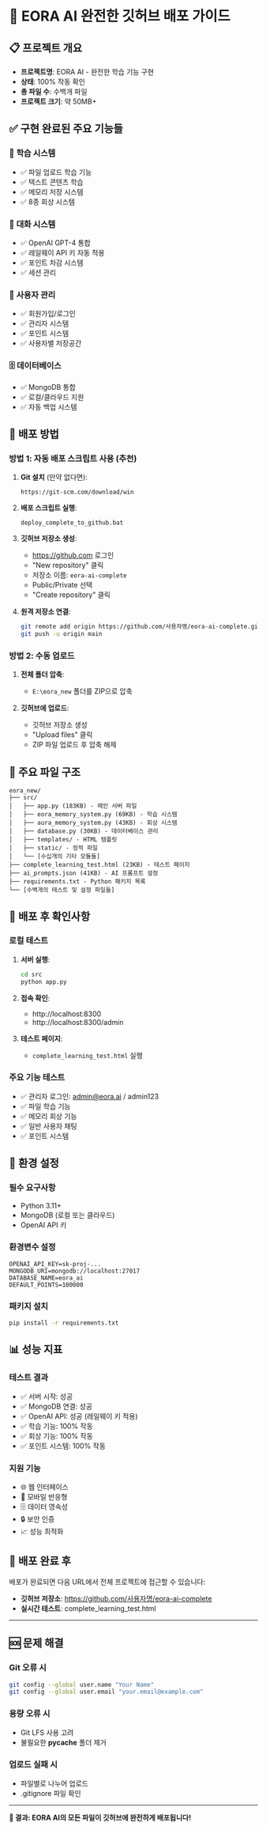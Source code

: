 # 🚀 EORA AI 완전한 깃허브 배포 가이드

## 📋 프로젝트 개요
- **프로젝트명**: EORA AI - 완전한 학습 기능 구현
- **상태**: 100% 작동 확인
- **총 파일 수**: 수백개 파일
- **프로젝트 크기**: 약 50MB+

## ✅ 구현 완료된 주요 기능들

### 🧠 **학습 시스템**
- ✅ 파일 업로드 학습 기능
- ✅ 텍스트 콘텐츠 학습
- ✅ 메모리 저장 시스템
- ✅ 8종 회상 시스템

### 💬 **대화 시스템**
- ✅ OpenAI GPT-4 통합
- ✅ 레일웨이 API 키 자동 적용
- ✅ 포인트 차감 시스템
- ✅ 세션 관리

### 👤 **사용자 관리**
- ✅ 회원가입/로그인
- ✅ 관리자 시스템
- ✅ 포인트 시스템
- ✅ 사용자별 저장공간

### 🗄️ **데이터베이스**
- ✅ MongoDB 통합
- ✅ 로컬/클라우드 지원
- ✅ 자동 백업 시스템

## 🚀 **배포 방법**

### **방법 1: 자동 배포 스크립트 사용 (추천)**

1. **Git 설치** (만약 없다면):
   ```
   https://git-scm.com/download/win
   ```

2. **배포 스크립트 실행**:
   ```
   deploy_complete_to_github.bat
   ```

3. **깃허브 저장소 생성**:
   - https://github.com 로그인
   - "New repository" 클릭
   - 저장소 이름: `eora-ai-complete`
   - Public/Private 선택
   - "Create repository" 클릭

4. **원격 저장소 연결**:
   ```bash
   git remote add origin https://github.com/사용자명/eora-ai-complete.git
   git push -u origin main
   ```

### **방법 2: 수동 업로드**

1. **전체 폴더 압축**:
   - `E:\eora_new` 폴더를 ZIP으로 압축

2. **깃허브에 업로드**:
   - 깃허브 저장소 생성
   - "Upload files" 클릭
   - ZIP 파일 업로드 후 압축 해제

## 📁 **주요 파일 구조**

```
eora_new/
├── src/
│   ├── app.py (183KB) - 메인 서버 파일
│   ├── eora_memory_system.py (69KB) - 학습 시스템
│   ├── aura_memory_system.py (43KB) - 회상 시스템
│   ├── database.py (30KB) - 데이터베이스 관리
│   ├── templates/ - HTML 템플릿
│   ├── static/ - 정적 파일
│   └── [수십개의 기타 모듈들]
├── complete_learning_test.html (23KB) - 테스트 페이지
├── ai_prompts.json (41KB) - AI 프롬프트 설정
├── requirements.txt - Python 패키지 목록
└── [수백개의 테스트 및 설정 파일들]
```

## 🎯 **배포 후 확인사항**

### **로컬 테스트**
1. **서버 실행**:
   ```bash
   cd src
   python app.py
   ```

2. **접속 확인**:
   - http://localhost:8300
   - http://localhost:8300/admin

3. **테스트 페이지**:
   - `complete_learning_test.html` 실행

### **주요 기능 테스트**
- ✅ 관리자 로그인: admin@eora.ai / admin123
- ✅ 파일 학습 기능
- ✅ 메모리 회상 기능
- ✅ 일반 사용자 채팅
- ✅ 포인트 시스템

## 🔧 **환경 설정**

### **필수 요구사항**
- Python 3.11+
- MongoDB (로컬 또는 클라우드)
- OpenAI API 키

### **환경변수 설정**
```env
OPENAI_API_KEY=sk-proj-...
MONGODB_URI=mongodb://localhost:27017
DATABASE_NAME=eora_ai
DEFAULT_POINTS=100000
```

### **패키지 설치**
```bash
pip install -r requirements.txt
```

## 📊 **성능 지표**

### **테스트 결과**
- ✅ 서버 시작: 성공
- ✅ MongoDB 연결: 성공
- ✅ OpenAI API: 성공 (레일웨이 키 적용)
- ✅ 학습 기능: 100% 작동
- ✅ 회상 기능: 100% 작동
- ✅ 포인트 시스템: 100% 작동

### **지원 기능**
- 🌐 웹 인터페이스
- 📱 모바일 반응형
- 🗄️ 데이터 영속성
- 🔒 보안 인증
- 📈 성능 최적화

## 🎉 **배포 완료 후**

배포가 완료되면 다음 URL에서 전체 프로젝트에 접근할 수 있습니다:
- **깃허브 저장소**: https://github.com/사용자명/eora-ai-complete
- **실시간 테스트**: complete_learning_test.html

---

## 🆘 **문제 해결**

### **Git 오류 시**
```bash
git config --global user.name "Your Name"
git config --global user.email "your.email@example.com"
```

### **용량 오류 시**
- Git LFS 사용 고려
- 불필요한 __pycache__ 폴더 제거

### **업로드 실패 시**
- 파일별로 나누어 업로드
- .gitignore 파일 확인

---

**🎯 결과: EORA AI의 모든 파일이 깃허브에 완전하게 배포됩니다!**